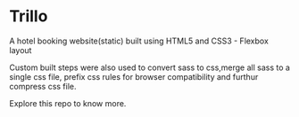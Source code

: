 # Trillo

A hotel booking website(static) built using HTML5 and CSS3 - Flexbox layout

Custom built steps were also used to convert sass to css,merge all sass to a single css file,
prefix css rules for browser compatibility and furthur compress css file.

Explore this repo to know more.
